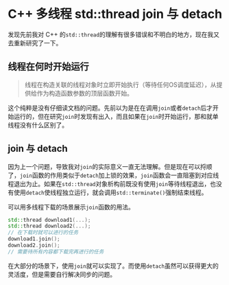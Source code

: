 <!---
createDate = 2020-08-07
tags = ["C++"]
--->

# C++ 多线程 std::thread join 与 detach

发现先前我对 C++ 的`std::thread`的理解有很多错误和不明白的地方，现在我又去重新研究了一下。

## 线程在何时开始运行

> 线程在构造关联的线程对象时立即开始执行（等待任何OS调度延迟），从提供给作为构造函数参数的顶层函数开始。

这个纯粹是没有仔细读文档的问题。先前以为是在在调用`join`或者`detach`后才开始运行的，但在研究`join`时发现有出入，而且如果在`join`时开始运行，那和就单线程没有什么区别了。

## join 与 detach

因为上一个问题，导致我对`join`的实际意义一直无法理解。但是现在可以捋顺了，`join`函数的作用类似于`detach`加上锁的效果，`join`函数会一直阻塞到对应线程退出为止。如果在`std::thread`对象析构前既没有使用`join`等待线程退出，也没有使用`detach`使线程独立运行，就会调用`std::terminate()`强制结束线程。

可以用多线程下载的场景展示`join`函数的用法。

```c++
std::thread download1(...);
std::thread download2(...);
// 在下载时就可以进行的任务
download1.join();
download2.join();
// 需要待所有内容都下载完再进行的任务
```

在大部分的场景下，使用`join`就可以实现了。而使用`detach`虽然可以获得更大的灵活度，但是需要自行解决同步的问题。